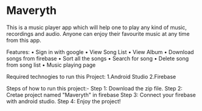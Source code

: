 # Maveryth
This is a music player app which will help one to play any kind of music, recordings and audio. Anyone can enjoy their favourite music at any time from this app.

Features:
•	Sign in with google 
•	View Song List
•	View Album
•	Download songs from firebase
•	Sort all the songs
•	Search for song
•	Delete song from song list
•	Music playing page


Required technogies to run this Project:
1.Android Studio
2.Firebase

Steps of how to run this project:-
Step 1: Download the zip file.
Step 2: Cretae project named "Maveryth" in firebase
Step 3: Connect your firebase with android studio.
Step 4: Enjoy the project!
